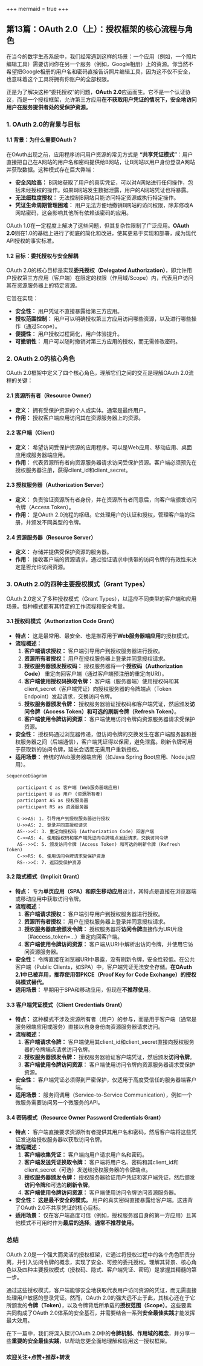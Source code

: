 +++
mermaid = true
+++
## 第13篇：OAuth 2.0（上）：授权框架的核心流程与角色

在当今的数字生态系统中，我们经常遇到这样的场景：一个应用（例如，一个照片编辑工具）需要访问你在另一个服务（例如，Google相册）上的资源。你当然不希望把Google相册的用户名和密码直接告诉照片编辑工具，因为这不仅不安全，也意味着这个工具将拥有你账户的全部权限。

正是为了解决这种“委托授权”的问题，**OAuth 2.0**应运而生。它不是一个认证协议，而是一个授权框架，允许第三方应用**在不获取用户凭证的情况下，安全地访问用户在服务提供者处的受保护资源。**

### 1. OAuth 2.0的背景与目标

#### 1.1 背景：为什么需要OAuth？

在OAuth出现之前，应用程序访问用户资源的常见方式是 **“共享凭证模式”**：用户直接把自己在A网站的用户名和密码提供给B网站，让B网站以用户身份登录A网站并获取数据。这种模式存在巨大弊端：

* **安全风险高：** B网站获取了用户的真实凭证，可以对A网站进行任何操作，包括未经授权的操作。如果B网站发生数据泄露，用户的A网站凭证也将暴露。
* **无法细粒度授权：** 无法控制B网站只能访问特定资源或执行特定操作。
* **凭证生命周期管理困难：** 用户无法方便地撤销B网站的访问权限，除非修改A网站密码，这会影响其他所有依赖该密码的应用。

OAuth 1.0在一定程度上解决了这些问题，但其复杂性限制了广泛应用。**OAuth 2.0**则在1.0的基础上进行了彻底的简化和改进，使其更易于实现和部署，成为现代API授权的事实标准。

#### 1.2 目标：委托授权与安全解耦

OAuth 2.0的核心目标是实现**委托授权（Delegated Authorization）**，即允许用户授权第三方应用（客户端）在限定的权限（作用域/Scope）内，代表用户访问其在资源服务器上的特定资源。

它旨在实现：
* **安全性：** 用户凭证不直接暴露给第三方应用。
* **授权范围控制：** 用户可以明确授权第三方应用访问哪些资源，以及进行哪些操作（通过Scope）。
* **便捷性：** 用户授权过程简化，用户体验提升。
* **可撤销性：** 用户可以随时撤销对第三方应用的授权，而无需修改密码。

### 2. OAuth 2.0的核心角色

OAuth 2.0框架中定义了四个核心角色，理解它们之间的交互是理解OAuth 2.0流程的关键：

#### 2.1 资源所有者（Resource Owner）

* **定义：** 拥有受保护资源的个人或实体。通常是最终用户。
* **作用：** 授权客户端应用访问其在资源服务器上的资源。

#### 2.2 客户端（Client）

* **定义：** 希望访问受保护资源的应用程序。可以是Web应用、移动应用、桌面应用或服务器端应用。
* **作用：** 代表资源所有者向资源服务器请求访问受保护资源。客户端必须预先在授权服务器注册，获得client_id和client_secret。

#### 2.3 授权服务器（Authorization Server）

* **定义：** 负责验证资源所有者身份，并在资源所有者同意后，向客户端颁发访问令牌（Access Token）。
* **作用：** 是OAuth 2.0流程的枢纽。它处理用户的认证和授权，管理客户端的注册，并颁发不同类型的令牌。

#### 2.4 资源服务器（Resource Server）

* **定义：** 存储并提供受保护资源的服务器。
* **作用：** 接收客户端的资源请求，通过验证请求中携带的访问令牌的有效性来决定是否允许访问资源。

### 3. OAuth 2.0的四种主要授权模式（Grant Types）

OAuth 2.0定义了多种授权模式（Grant Types），以适应不同类型的客户端和应用场景。每种模式都有其特定的工作流程和安全考量。

#### 3.1 授权码模式（Authorization Code Grant）

* **特点：** 这是最常用、最安全、也是推荐用于**Web服务器端应用**的授权模式。
* **流程概述：**
    1.  **客户端请求授权：** 客户端引导用户到授权服务器进行授权。
    2.  **资源所有者授权：** 用户在授权服务器上登录并同意授权请求。
    3.  **授权服务器颁发授权码：** 授权服务器将一个**授权码（Authorization Code）** 重定向回客户端（通过客户端预注册的重定向URI）。
    4.  **客户端使用授权码换取令牌：** 客户端（服务器端）使用授权码和其client_secret（客户端凭证）向授权服务器的令牌端点（Token Endpoint）发起请求，交换访问令牌。
    5.  **授权服务器颁发令牌：** 授权服务器验证授权码和客户端凭证，然后颁发**访问令牌（Access Token）**和可选的**刷新令牌（Refresh Token）**。
    6.  **客户端使用令牌访问资源：** 客户端使用访问令牌向资源服务器请求受保护资源。
* **安全性：** 授权码通过浏览器传递，但访问令牌的交换发生在客户端服务器和授权服务器之间（后端通信），客户端凭证得以保密，避免泄露。刷新令牌可用于获取新的访问令牌，延长会话而无需用户重新授权。
* **适用场景：** 传统的Web服务器端应用（如Java Spring Boot应用、Node.js应用）。

```mermaid 
sequenceDiagram

    participant C as 客户端 (Web服务器端应用)
    participant U as 用户 (资源所有者)
    participant AS as 授权服务器
    participant RS as 资源服务器

    C->>AS: 1. 引导用户到授权服务器进行授权
    U->>AS: 2. 登录并同意授权请求
    AS-->>C: 3. 重定向授权码 (Authorization Code) 回客户端
    C->>AS: 4. 使用授权码和客户端凭证向令牌端点发起请求，交换访问令牌
    AS-->>C: 5. 颁发访问令牌 (Access Token) 和可选的刷新令牌 (Refresh Token)
    C->>RS: 6. 使用访问令牌请求受保护资源
    RS-->>C: 7. 返回受保护资源
```
#### 3.2 隐式模式（Implicit Grant）

* **特点：** 专为**单页应用（SPA）**和**原生移动应用**设计，其特点是直接在浏览器端或移动应用中获取访问令牌。
* **流程概述：**
    1.  **客户端请求授权：** 客户端引导用户到授权服务器进行授权。
    2.  **资源所有者授权：** 用户在授权服务器上登录并同意授权请求。
    3.  **授权服务器直接颁发令牌：** 授权服务器将**访问令牌**直接作为URI片段（#access_token=...）重定向回客户端。
    4.  **客户端使用令牌访问资源：** 客户端从URI中解析出访问令牌，并使用它访问资源服务器。
* **安全性：** 令牌直接在浏览器URI中暴露，没有刷新令牌，安全性较低。在公共客户端（Public Clients，如SPA）中，客户端凭证无法安全存储。**在OAuth 2.1中已被弃用，推荐使用带PKCE（Proof Key for Code Exchange）的授权码模式替代。**
* **适用场景：** 早期用于SPA和移动应用，但现在**不推荐使用**。

#### 3.3 客户端凭证模式（Client Credentials Grant）

* **特点：** 这种模式不涉及资源所有者（用户）的参与，而是用于客户端（通常是服务器端应用或服务）直接以自身身份向资源服务器请求访问。
* **流程概述：**
    1.  **客户端请求令牌：** 客户端使用其client_id和client_secret直接向授权服务器的令牌端点请求访问令牌。
    2.  **授权服务器颁发令牌：** 授权服务器验证客户端凭证，然后颁发**访问令牌**。
    3.  **客户端使用令牌访问资源：** 客户端使用访问令牌向资源服务器请求受保护资源。
* **安全性：** 客户端凭证必须得到严密保护，仅适用于高度受信任的服务器端客户端。
* **适用场景：** 服务间调用（Service-to-Service Communication），例如一个微服务需要访问另一个微服务的API。

#### 3.4 密码模式（Resource Owner Password Credentials Grant）

* **特点：** 客户端直接要求资源所有者提供其用户名和密码，然后客户端将这些凭证发送给授权服务器以获取访问令牌。
* **流程概述：**
    1.  **客户端收集凭证：** 客户端向用户请求用户名和密码。
    2.  **客户端发送凭证换取令牌：** 客户端将用户名、密码和其client_id和client_secret（可选）发送给授权服务器的令牌端点。
    3.  **授权服务器颁发令牌：** 授权服务器验证用户凭证和客户端凭证，然后颁发**访问令牌**和可选的**刷新令牌**。
    4.  **客户端使用令牌访问资源：** 客户端使用访问令牌访问资源服务器。
* **安全性：** **这是最不安全的模式。** 用户的真实密码直接暴露给客户端。这违背了OAuth 2.0不共享凭证的核心目标。
* **适用场景：** 仅在客户端高度可信（例如，授权服务器自身的第一方应用）且其他模式不可用时作为**最后的选择**。**通常不推荐使用。**

### 总结

OAuth 2.0是一个强大而灵活的授权框架，它通过将授权过程中的各个角色职责分离，并引入访问令牌的概念，实现了安全、可控的委托授权。理解其背景、核心角色以及四种主要授权模式（授权码、隐式、客户端凭证、密码）是掌握其精髓的第一步。

通过这些授权模式，客户端能够安全地获取代表用户访问资源的凭证，而无需直接处理用户敏感的登录凭证。然而，OAuth 2.0的强大远不止于此，其核心还在于它所颁发的**令牌（Token）**，以及令牌背后所承载的**授权范围（Scope）**。这些要素共同构成了OAuth 2.0体系的安全基石，并需要结合一系列**安全最佳实践**才能发挥最大效用。

在下一篇中，我们将深入探讨OAuth 2.0中的**令牌机制、作用域的概念**，并分享一些**重要的安全最佳实践**，以帮助您更全面地理解和应用这一授权框架。

###
**欢迎关注+点赞+推荐+转发**